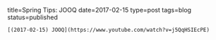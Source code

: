 
title=Spring Tips: JOOQ
date=2017-02-15
type=post
tags=blog
status=published
~~~~~~
[(2017-02-15) JOOQ](https://www.youtube.com/watch?v=j5QqHSIEcPE) 
            